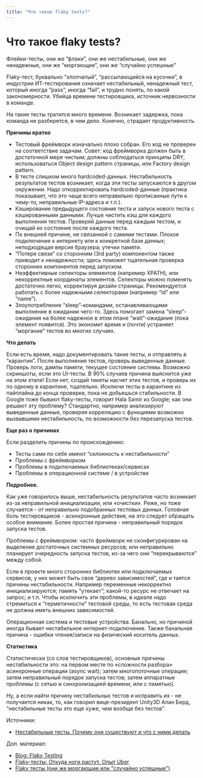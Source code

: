 ```yaml
---
title: "Что такое flaky tests?"
---
```


# Что такое flaky tests?

Флейки-тесты, они же “флаки”, они же нестабильные, они же ненадежные, они же “моргающие”, они же “случайно успешные”

Flaky-тест, буквально “хлопчатый”, “рассыпающийся на кусочки”, в индустрии ИТ-тестирования означает нестабильный, ненадежный тест, который иногда “pass”, иногда “fail”, и трудно понять, по какой закономерности. Убийца времени тестировщика, источник нервозности в команде.

На такие тесты тратится много времени. Возникает задержка, пока команда не разберется, в чем дело. Конечно, страдает продуктивность.

**Причины кратко**

* Тестовый фреймворк изначально плохо собран. Его код не проверен на соответствие задачам. Совет: код фреймворка должен быть в достаточной мере чистым; должны соблюдаться принципы DRY, использоваться Object design pattern страницы, или Factory design pattern.
* В тесте слишком много hardcoded-данных. Нестабильность результатов тестов возникает, когда эти тесты запускаются в другом окружении. Надо откорректировать hardcoded-данные (практика показывает, что это чаще всего неправильно прописанные пути к чему-то, неправильные IP-адреса и т.п.).
* Кэширование предыдущего состояния теста и запуск нового теста с кэшированными данными. Лучше чистить кэш для каждого выполнения тестов. Проверяй данные перед каждым тестом, и очищай их состояние после каждого теста.
* По внешней причине, не связанной с самими тестами. Плохое подключение к интернету или к конкретной базе данных; неподходящая версия браузера; утечки памяти.
* “Потеря связи” со сторонним (3rd party) компонентом также приводит к ненадежности; здесь поможет тщательная проверка сторонних компонентов перед запуском.
* Неэффективные селекторы элементов (например XPATH), или некорректные координаты элементов. Селекторы можно поменять достаточно легко, корректируя дизайн страницы. Рекомендуется работать с более надежными селекторами (например “id” или “name”).
* Злоупотребление “sleep”-командами, останавливающими выполнение в ожидании чего-то. Здесь помогает замена “sleep”-ожидания на более надежное в этом плане “wait”-ожидание (пока элемент появится). Это экономит время и (почти) устраняет “моргание” тестов во многих случаях.

**Что делать**

Если есть время, надо документировать такие тесты, и отправлять в “карантин”. После выполнения тестов, проверь выведенные данные. Проверь логи, дампы памяти, текущее состояние системы. Возможно скриншоты, если это UI-тесты. В 90% случаев причина выяснится уже на этом этапе! Если нет, создай тикеты насчет этих тестов, и проверь их по одному в карантине, тщательно. Исключи тесты в карантине из пайплайна до конца проверки, пока не добьешься стабильности. В Google тоже бывают flaky-тесты, говорит Hala Samir из Google; как они решают эту проблему? Стандартно, например анализируют выведенные данные, проверяя корреляцию с функциями возможно вызвавшими нестабильность, по возможности без перезапуска тестов.

**Еще раз о причинах**

Если разделить причины по происхождению:

* Тесты сами по себе имеют “склонность к нестабильности”
* Проблемы с фреймворком
* Проблемы в подключаемых библиотеках/сервисах
* Проблемы в операционной системе / в устройстве

**Подробнее.**

Как уже говорилось выше, нестабильность результатов часто возникает из-за неправильной инициализации, или «очистки». Реже, но тоже случается - от неправильно подобранных тестовых данных. Головная боль тестировщиков - асинхронные действия, на это следует обращать особое внимание. Более простая причина - неправильный порядок запуска тестов.

Проблемы с фреймворком: часто фреймворк не сконфигурирован на выделение достаточных системных ресурсов; или неправильно планирует очередность запуска тестов, из-за чего они “перекрываются” между собой.

Если в проекте много сторонних библиотек или подключаемых сервисов, у них может быть свое “дерево зависимостей”, где и таятся причины нестабильности. Например переменные некорректно инициализируются; память “утекает”; какой-то ресурс не отвечает на запрос; и т.п. Чтобы исключить эти проблемы, в идеале надо стремиться к “герметичности” тестовой среды, то есть тестовая среда не должна иметь внешних зависимостей.

Операционная система и тестовые устройства. Банально, но причиной иногда бывает нестабильное интернет-подключение. Также банальная причина - ошибки чтения/записи на физический носитель данных.

**Статистика**&#x20;

Статистически (со слов тестировщиков), основные причины нестабильности это: на первом месте по «сложности разбора» асинхронные операции (async wait); затем многопоточные операции; затем неправильный порядок запуска тестов; затем аппаратные проблемы (с сетью и синхронизацией времени, или с памятью).

Ну, а если найти причину нестабильных тестов и исправить их - не получается никак, то, как говорил вице-президент Unity3D Алан Берд, “нестабильные тесты это еще хуже, чем вообще без тестов”.

Источники:

* [Нестабильные тесты. Почему они существуют и что с ними делать](https://testengineer.ru/nestabilnye-testy-pochemu-oni-sushchestvuyut-i-chto-s-nimi-delat/)

Доп. материал:

* [Blog: Flaky Testing](https://www.developsense.com/blog/2021/02/flaky-testing/)
* [Flaky-тесты: Откуда ноги растут. Опыт Uber](https://habr.com/ru/post/565806/)
* [Flaky тесты (они же моргающие или "случайно успешные")](https://www.maxshulga.ru/2021/04/flaky-tests-or-random-success.html)
